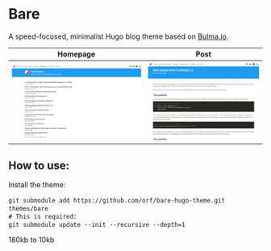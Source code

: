 # Bare

A speed-focused, minimalist Hugo blog theme based on [Bulma.io](https://bulma.io/).

Homepage                     |  Post
:---------------------------:|:-------------------------:
![](./images/screenshot.png) |  ![](./images/post.png)

## How to use:

Install the theme:

```
git submodule add https://github.com/orf/bare-hugo-theme.git themes/bare
# This is required:
git submodule update --init --recursive --depth=1
```

180kb to 10kb
